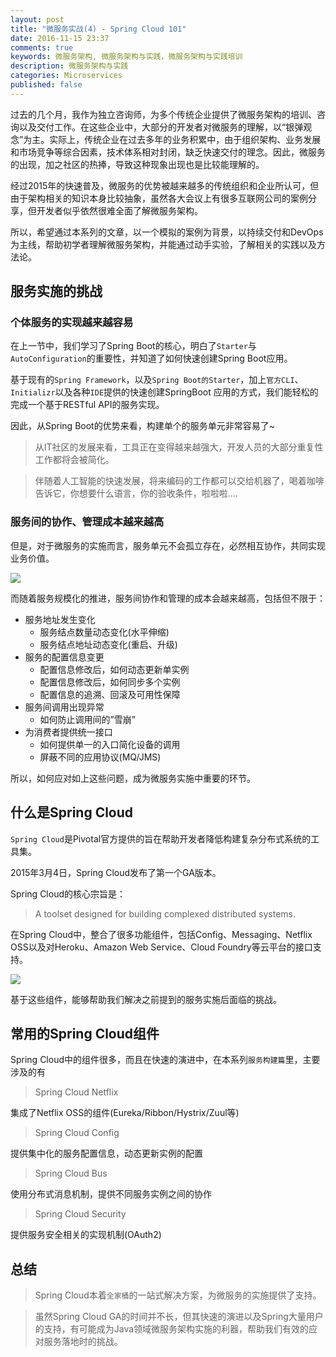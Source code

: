 ```yaml
---
layout: post
title: "微服务实战(4) - Spring Cloud 101"
date: 2016-11-15 23:37
comments: true
keywords: 微服务架构, 微服务架构与实践，微服务架构与实践培训
description: 微服务架构与实践
categories: Microservices
published: false
---
```


过去的几个月，我作为独立咨询师，为多个传统企业提供了微服务架构的培训、咨询以及交付工作。在这些企业中，大部分的开发者对微服务的理解，以“银弹观念”为主。实际上，传统企业在过去多年的业务积累中，由于组织架构、业务发展和市场竞争等综合因素，技术体系相对封闭，缺乏快速交付的理念。因此，微服务的出现，加之社区的热捧，导致这种现象出现也是比较能理解的。

经过2015年的快速普及，微服务的优势被越来越多的传统组织和企业所认可，但由于架构相关的知识本身比较抽象，虽然各大会议上有很多互联网公司的案例分享，但开发者似乎依然很难全面了解微服务架构。

所以，希望通过本系列的文章，以一个模拟的案例为背景，以持续交付和DevOps为主线，帮助初学者理解微服务架构，并能通过动手实验，了解相关的实践以及方法论。

<!-- More -->

## 服务实施的挑战


### 个体服务的实现越来越容易

在上一节中，我们学习了Spring Boot的核心，明白了```Starter```与```AutoConfiguration```的重要性，并知道了如何快速创建Spring Boot应用。

基于现有的```Spring Framework```，以及```Spring Boot的Starter```，加上```官方CLI```、 ```Initializr```以及各种```IDE```提供的快速创建SpringBoot 应用的方式，我们能轻松的完成一个基于RESTful API的服务实现。

因此，从Spring Boot的优势来看，构建单个的服务单元非常容易了~

> 从IT社区的发展来看，工具正在变得越来越强大，开发人员的大部分重复性工作都将会被简化。

> 伴随着人工智能的快速发展，将来编码的工作都可以交给机器了，喝着咖啡告诉它，你想要什么语言，你的验收条件，啦啦啦....


### 服务间的协作、管理成本越来越高

但是，对于微服务的实施而言，服务单元不会孤立存在，必然相互协作，共同实现业务价值。

<img src="{{ root_url }}/images/microservice-in-action-with-spring/spring-boot/microservice-coordination-600-450.png" />


而随着服务规模化的推进，服务间协作和管理的成本会越来越高，包括但不限于：

* 服务地址发生变化
	* 服务结点数量动态变化(水平伸缩)
	* 服务结点地址动态变化(重启、升级)
* 服务的配置信息变更	
	* 配置信息修改后，如何动态更新单实例
	* 配置信息修改后，如何同步多个实例
	* 配置信息的追溯、回滚及可用性保障
* 服务间调用出现异常	
	* 如何防止调用间的”雪崩”
* 为消费者提供统一接口
	* 如何提供单一的入口简化设备的调用
	* 屏蔽不同的应用协议(MQ/JMS)	

所以，如何应对如上这些问题，成为微服务实施中重要的环节。


## 什么是Spring Cloud

```Spring Cloud```是Pivotal官方提供的旨在帮助开发者降低构建复杂分布式系统的工具集。

2015年3月4日，Spring Cloud发布了第一个GA版本。

Spring Cloud的核心宗旨是：

> A toolset designed for building complexed distributed systems.

在Spring Cloud中，整合了很多功能组件，包括Config、Messaging、Netflix OSS以及对Heroku、Amazon Web Service、Cloud Foundry等云平台的接口支持。

<img src="{{ root_url }}/images/microservice-in-action-with-spring/spring-boot/spring-cloud-components-600-450.png" />

基于这些组件，能够帮助我们解决之前提到的服务实施后面临的挑战。

## 常用的Spring Cloud组件

Spring Cloud中的组件很多，而且在快速的演进中，在本系列```服务构建篇```里，主要涉及的有

> Spring Cloud Netflix

集成了Netflix OSS的组件(Eureka/Ribbon/Hystrix/Zuul等)

> Spring Cloud Config

提供集中化的服务配置信息，动态更新实例的配置

> Spring Cloud Bus

使用分布式消息机制，提供不同服务实例之间的协作

> Spring Cloud Security

提供服务安全相关的实现机制(OAuth2)   


## 总结

> Spring Cloud本着```全家桶```的一站式解决方案，为微服务的实施提供了支持。

> 虽然Spring Cloud GA的时间并不长，但其快速的演进以及Spring大量用户的支持，有可能成为Java领域微服务架构实施的利器，帮助我们有效的应对服务落地时的挑战。